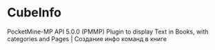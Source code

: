 # CubeInfo
PocketMine-MP API 5.0.0 (PMMP) Plugin to display Text in Books, with categories and Pages | Создание инфо команд в книге
